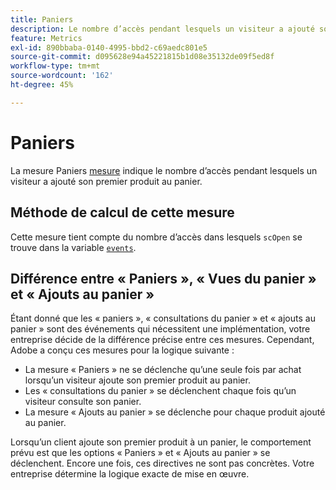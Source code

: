 ```yaml
---
title: Paniers
description: Le nombre d’accès pendant lesquels un visiteur a ajouté son premier produit au panier.
feature: Metrics
exl-id: 890bbaba-0140-4995-bbd2-c69aedc801e5
source-git-commit: d095628e94a45221815b1d08e35132de09f5ed8f
workflow-type: tm+mt
source-wordcount: '162'
ht-degree: 45%

---
```


# Paniers

La mesure Paniers [mesure](overview.md) indique le nombre d’accès pendant lesquels un visiteur a ajouté son premier produit au panier.

## Méthode de calcul de cette mesure

Cette mesure tient compte du nombre d’accès dans lesquels `scOpen` se trouve dans la variable [`events`](/help/implement/vars/page-vars/events/events-overview.md).

## Différence entre « Paniers », « Vues du panier » et « Ajouts au panier »

Étant donné que les « paniers », « consultations du panier » et « ajouts au panier » sont des événements qui nécessitent une implémentation, votre entreprise décide de la différence précise entre ces mesures. Cependant, Adobe a conçu ces mesures pour la logique suivante :

* La mesure « Paniers » ne se déclenche qu’une seule fois par achat lorsqu’un visiteur ajoute son premier produit au panier.
* Les « consultations du panier » se déclenchent chaque fois qu’un visiteur consulte son panier.
* La mesure « Ajouts au panier » se déclenche pour chaque produit ajouté au panier.

Lorsqu’un client ajoute son premier produit à un panier, le comportement prévu est que les options « Paniers » et « Ajouts au panier » se déclenchent. Encore une fois, ces directives ne sont pas concrètes. Votre entreprise détermine la logique exacte de mise en œuvre.
